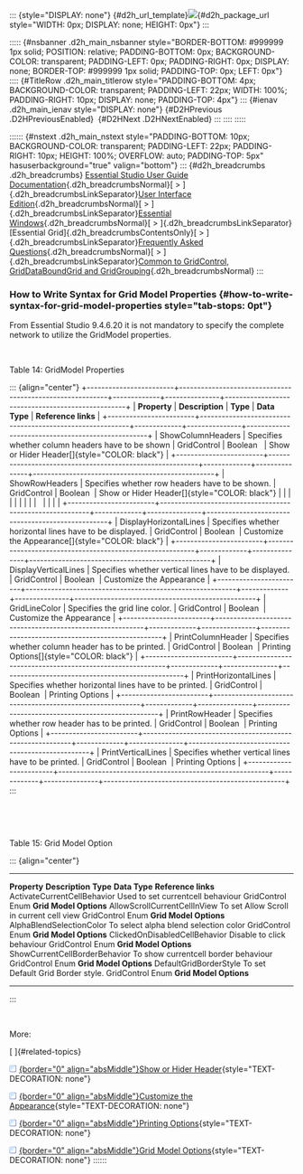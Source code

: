 ::: {style="DISPLAY: none"}
[](ms-xhelp:///?Id=d2h_url_template){#d2h_url_template}![](!package_url!){#d2h_package_url style="WIDTH: 0px; DISPLAY: none; HEIGHT: 0px"}
:::

::::: {#nsbanner .d2h_main_nsbanner style="BORDER-BOTTOM: #999999 1px solid; POSITION: relative; PADDING-BOTTOM: 0px; BACKGROUND-COLOR: transparent; PADDING-LEFT: 0px; PADDING-RIGHT: 0px; DISPLAY: none; BORDER-TOP: #999999 1px solid; PADDING-TOP: 0px; LEFT: 0px"}
:::: {#TitleRow .d2h_main_titlerow style="PADDING-BOTTOM: 4px; BACKGROUND-COLOR: transparent; PADDING-LEFT: 22px; WIDTH: 100%; PADDING-RIGHT: 10px; DISPLAY: none; PADDING-TOP: 4px"}
::: {#ienav .d2h_main_ienav style="DISPLAY: none"}
[](ms-xhelp:///?Id=91558b6a-1536-47c9-9d51-d4ee747b0474){#D2HPrevious .D2HPreviousEnabled}  [](ms-xhelp:///?Id=8bba4590-f7d9-4cc2-b665-58fe66e99159){#D2HNext .D2HNextEnabled}
:::
::::
:::::

:::::: {#nstext .d2h_main_nstext style="PADDING-BOTTOM: 10px; BACKGROUND-COLOR: transparent; PADDING-LEFT: 22px; PADDING-RIGHT: 10px; HEIGHT: 100%; OVERFLOW: auto; PADDING-TOP: 5px" hasuserbackground="true" valign="bottom"}
::: {#d2h_breadcrumbs .d2h_breadcrumbs}
[Essential Studio User Guide Documentation](ms-xhelp:///?Id=12457748-09e3-4d74-a240-8e049cedf030){.d2h_breadcrumbsNormal}[ \> ]{.d2h_breadcrumbsLinkSeparator}[User Interface Edition](ms-xhelp:///?Id=c29296b7-531c-413b-a0ec-488ca1f7f669){.d2h_breadcrumbsNormal}[ \> ]{.d2h_breadcrumbsLinkSeparator}[Essential Windows](ms-xhelp:///?Id=e60759d8-47a4-4570-9d7a-16a68d63f2ea){.d2h_breadcrumbsNormal}[ \> ]{.d2h_breadcrumbsLinkSeparator}[Essential Grid]{.d2h_breadcrumbsContentsOnly}[ \> ]{.d2h_breadcrumbsLinkSeparator}[Frequently Asked Questions](ms-xhelp:///?Id=28ff22ed-2523-4bf9-8f6c-4d94f7bcabcc){.d2h_breadcrumbsNormal}[ \> ]{.d2h_breadcrumbsLinkSeparator}[Common to GridControl, GridDataBoundGrid and GridGrouping](ms-xhelp:///?Id=d7132129-5014-47d6-9419-88a1e83d196a){.d2h_breadcrumbsNormal}
:::

### How to Write Syntax for Grid Model Properties {#how-to-write-syntax-for-grid-model-properties style="tab-stops: 0pt"}

From Essential Studio 9.4.6.20 it is not mandatory to specify the complete network to utilize the GridModel properties.

 

Table 14: GridModel Properties

::: {align="center"}
+------------------------+----------------------------------------------------------+-------------+---------------+--------------------------------------------------+
| **Property**           | **Description**                                          | **Type**    | **Data Type** | **Reference links**                              |
+------------------------+----------------------------------------------------------+-------------+---------------+--------------------------------------------------+
| ShowColumnHeaders      | Specifies whether column headers have to be shown        | GridControl | Boolean       | Show or Hider Header[]{style="COLOR: black"}     |
+------------------------+----------------------------------------------------------+-------------+---------------+--------------------------------------------------+
| ShowRowHeaders         | Specifies whether row headers have to be shown.          | GridControl | Boolean       | Show or Hider Header[]{style="COLOR: black"}     |
|                        |                                                          |             |               |                                                  |
|                        |                                                          |             |               |                                                  |
+------------------------+----------------------------------------------------------+-------------+---------------+--------------------------------------------------+
| DisplayHorizontalLines | Specifies whether horizontal lines have to be displayed. | GridControl | Boolean       | Customize the Appearance[]{style="COLOR: black"} |
+------------------------+----------------------------------------------------------+-------------+---------------+--------------------------------------------------+
| DisplayVerticalLines   | Specifies whether vertical lines have to be displayed.   | GridControl | Boolean       | Customize the Appearance                         |
+------------------------+----------------------------------------------------------+-------------+---------------+--------------------------------------------------+
| GridLineColor          | Specifies the grid line color.                           | GridControl | Boolean       | Customize the Appearance                         |
+------------------------+----------------------------------------------------------+-------------+---------------+--------------------------------------------------+
| PrintColumnHeader      | Specifies whether column header has to be printed.       | GridControl | Boolean       | Printing Options[]{style="COLOR: black"}         |
+------------------------+----------------------------------------------------------+-------------+---------------+--------------------------------------------------+
| PrintHorizontalLines   | Specifies whether horizontal lines have to be printed.   | GridControl | Boolean       | Printing Options                                 |
+------------------------+----------------------------------------------------------+-------------+---------------+--------------------------------------------------+
| PrintRowHeader         | Specifies whether row header has to be printed.          | GridControl | Boolean       | Printing Options                                 |
+------------------------+----------------------------------------------------------+-------------+---------------+--------------------------------------------------+
| PrintVerticalLines     | Specifies whether vertical lines have to be printed.     | GridControl | Boolean       | Printing Options                                 |
+------------------------+----------------------------------------------------------+-------------+---------------+--------------------------------------------------+
:::

 

 

Table 15: Grid Model Option

::: {align="center"}
  ------------------------------- ------------------------------------------ ------------- --------------- ------------------------
  **Property**                    **Description**                            **Type**      **Data Type**   **Reference links**
  ActivateCurrentCellBehavior     Used to set currentcell behaviour          GridControl   Enum            **Grid Model Options**
  AllowScrollCurrentCellInView    To set Allow Scroll in current cell view   GridControl   Enum            **Grid Model Options**
  AlphaBlendSelectionColor        To select alpha blend selection color      GridControl   Enum            **Grid Model Options**
  ClickedOnDisabledCellBehavior   Disable to click behaviour                 GridControl   Enum            **Grid Model Options**
  ShowCurrentCellBorderBehavior   To show currentcell border behaviour       GridControl   Enum            **Grid Model Options**
  DefaultGridBorderStyle          To set Default Grid Border style.          GridControl   Enum            **Grid Model Options**
  ------------------------------- ------------------------------------------ ------------- --------------- ------------------------
:::

 

More:

[ ]{#related-topics}

[![](button.gif){border="0" align="absMiddle"}Show or Hider Header](ms-xhelp:///?Id=fdcd63fc-bd94-4889-bef4-f7f78eb7bc2a){style="TEXT-DECORATION: none"}

[![](button.gif){border="0" align="absMiddle"}Customize the Appearance](ms-xhelp:///?Id=5cc0b11c-3363-42e6-be31-b40c2ef8f2b3){style="TEXT-DECORATION: none"}

[![](button.gif){border="0" align="absMiddle"}Printing Options](ms-xhelp:///?Id=98043795-0024-45d1-879b-da2144c45ab2){style="TEXT-DECORATION: none"}

[![](button.gif){border="0" align="absMiddle"}Grid Model Options](ms-xhelp:///?Id=8474f6f2-1dad-480c-af74-21b2929ffaa4){style="TEXT-DECORATION: none"}
::::::

